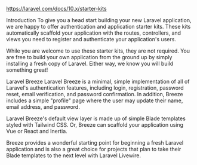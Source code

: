 

https://laravel.com/docs/10.x/starter-kits

Introduction
To give you a head start building your new Laravel application, we are happy to offer authentication and application starter kits. These kits automatically scaffold your application with the routes, controllers, and views you need to register and authenticate your application's users.

While you are welcome to use these starter kits, they are not required. You are free to build your own application from the ground up by simply installing a fresh copy of Laravel. Either way, we know you will build something great!

Laravel Breeze
Laravel Breeze is a minimal, simple implementation of all of Laravel's authentication features, including login, registration, password reset, email verification, and password confirmation. In addition, Breeze includes a simple "profile" page where the user may update their name, email address, and password.

Laravel Breeze's default view layer is made up of simple Blade templates styled with Tailwind CSS. Or, Breeze can scaffold your application using Vue or React and Inertia.

Breeze provides a wonderful starting point for beginning a fresh Laravel application and is also a great choice for projects that plan to take their Blade templates to the next level with Laravel Livewire.

